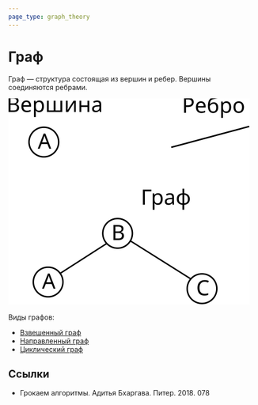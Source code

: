 ```yaml
---
page_type: graph_theory
---
```


# Граф

Граф — структура состоящая из вершин и ребер. Вершины соединяются ребрами.

![](images/graph01.svg)

Виды графов:

* [Взвешенный граф](20221107234328.md)
* [Направленный граф](20221107234333.md)
* [Циклический граф](20221107235655.md) 

## Ссылки

* Грокаем алгоритмы. Адитья Бхаргава. Питер. 2018. 078 
